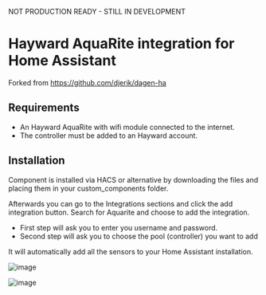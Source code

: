 NOT PRODUCTION READY - STILL IN DEVELOPMENT

# Hayward AquaRite integration for Home Assistant

Forked from https://github.com/djerik/dagen-ha

## Requirements
- An Hayward AquaRite with wifi module connected to the internet.
- The controller must be added to an Hayward account.

## Installation
Component is installed via HACS or alternative by downloading the files and placing them in your custom_components folder.

Afterwards you can go to the Integrations sections and click the add integration button. Search for Aquarite and choose to add the integration.

- First step will ask you to enter you username and password. 
- Second step will ask you to choose the pool (controller) you want to add

It will automatically add all the sensors to your Home Assistant installation.

![image](https://github.com/fdebrus/hayward-ha/assets/33791533/4bae171b-a6e4-41e4-b57b-873b03642bfa)


![image](https://github.com/fdebrus/hayward-ha/assets/33791533/e4458ad5-7aea-4221-8f34-0ea92ff6576a)

